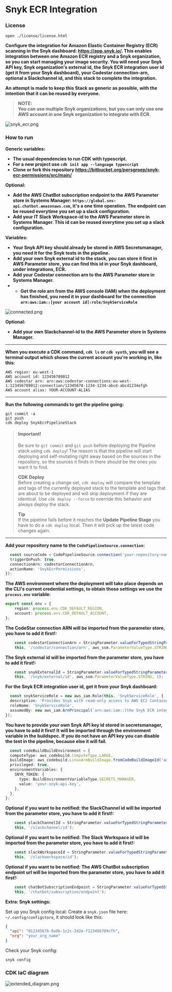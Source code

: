 # Snyk ECR Integration

### License

```shell
open ./license/license.html
```

**Configure the integration for Amazon Elastic Container Registry (ECR) scanning in the Snyk dashboard: https://app.snyk.io/.
This enables integration between one Amazon ECR registry and a Snyk organization, so you can start managing your image security.
You will need your Snyk API key, Snyk organization's external id, the Snyk ECR integration user id (get it from your Snyk dashboard), your Codestar connection-arn, optional a Slackchannel id, and this stack to complete the integration.**

**An attempt is made to keep this Stack as generic as possible, with the intention that it can be reused by everyone.**

> **NOTE:**             
> **You can use multiple Snyk organizations, but you can only use one AWS account in one Snyk organization to integrate with ECR.**

![snyk_ecr.png](images/snyk_ecr.png)

### How to run

**Generic variables:**

* **The usual dependencies to run CDK with typescript.**
* **For a new project use `cdk init app --language typescript`**
* **Clone or fork this repository https://bitbucket.org/persgroep/snyk-ecr-permissions/src/main/**

**Optional:**
* **Add the AWS ChatBot subscription endpoint to the AWS Parameter store in Systems Manager: `https://global.sns-api.chatbot.amazonaws.com`, it's a one time operation. The endpoint can be reused
  everytime you set up a slack configuration.**
* **Add your IT Slack Workspace-id to the AWS Parameter store in Systems Manager. This id can be reused everytime you set up a slack configuration.**

**Variables:**

* **Your Snyk API key should already be stored in AWS Secretsmanager, you need it for the Snyk tests in the pipeline.**
* **Add your own Snyk external id to the stack, you can store it first in AWS Parameter store, you can find this id in your Snyk dashboard, under integrations, ECR.**
* **Add your Codestar connection arn to the AWS Parameter store in Systems Manager.**
* * **Get the role arn from the AWS console (IAM) when the deployment has finished, you need it in your dashboard for the connection `arn:aws:iam::[your account id]:role/SnykServiceRole`**

![connected.png](images/connected.png)

**Optional:**
* **Add your own Slackchannel-id to the AWS Parameter store in Systems Manager.**

---

**When you execute a CDK command, `cdk ls` or `cdk synth`, you will see a terminal output which shows the current account you're working in, like this:**

```shell
AWS region: eu-west-1
AWS account id: 123456789012
AWS codestar arn: arn:aws:codestar-connections:eu-west-1:123456789012:connection/12345678-1234-1234-abcd-abcd1234efgh
AWS account alias: YOUR-ACCOUNT-ALIAS
```

---

**Run the following commands to get the pipeline going:**

```shell
git commit -a
git push
cdk deploy SnykEcrPipelineStack
```

> #### Important!
> Be sure to `git commit` and `git push` before deploying the Pipeline stack using `cdk deploy`!
> The reason is that the pipeline will start deploying and self-mutating right away based on the sources in the repository, so the sources it finds in there should be the ones you want it to find.
>
> **CDK Deploy**                    
> Before creating a change set, `cdk deploy` will compare the template and tags of the currently deployed stack to the template and tags that are about to be deployed and will skip deployment if they
> are identical.
> Use `cdk deploy --force` to override this behavior and always deploy the stack.
>
> **Tip**                           
> If the pipeline fails before it reaches the **Update Pipeline Stage** you have to do a `cdk deploy` local. Then it will pick up the latest code changes again.

---

**Add your repository name to the `CodePipelineSource.connection`:**

```typescript
  const sourceCode = CodePipelineSource.connection('your-repository-name', 'main', {
  triggerOnPush: true,
  connectionArn: codestarConnectionArn,
  actionName: 'SnykEcrPermissions',
});
```

**The AWS environment where the deployment will take place depends on the CLI's current credential settings, to obtain those settings we use the `process.env` variable:**

```typescript
export const env = {
    region: process.env.CDK_DEFAULT_REGION,
    account: process.env.CDK_DEFAULT_ACCOUNT,
};
```

**The CodeStar connection ARN will be imported from the parameter store, you have to add it first!:**

```typescript
    const codestarConnectionArn = StringParameter.valueForTypedStringParameterV2(
    this, '/codestar/connection/arn', aws_ssm.ParameterValueType.STRING, 1);
```

**The Snyk external id will be imported from the parameter store, you have to add it first!:**

```typescript
    const snykExternalId = StringParameter.valueForTypedStringParameterV2(
    this, '/snyk/external/id', aws_ssm.ParameterValueType.STRING, 1);
```

**For the Snyk ECR integration user id, get it from your Snyk dashboard:**

```typescript
  const snykServiceRole = new aws_iam.Role(this, 'SnykServiceRole', {
  description: 'Provides Snyk with read-only access to AWS EC2 Container Registry repositories',
  roleName: 'SnykServiceRole',
  assumedBy: new aws_iam.ArnPrincipal(`arn:aws:iam::[the Snyk ECR integration user id]:user/ecr-integration-user`),
});
```

**You have to provide your own Snyk API key id stored in secretsmanager, you have to add it first! It will be imported through the environment variable in the buildspec.**
**If you do not have an API key you can disable the test in the pipeline, because else it will fail.**

```typescript
  const codeBuildBuildEnvironment = {
  computeType: aws_codebuild.ComputeType.LARGE,
  buildImage: aws_codebuild.LinuxArmBuildImage.fromCodeBuildImageId('aws/codebuild/amazonlinux2-aarch64-standard:3.0'),
  privileged: true,
  environmentVariables: {
    SNYK_TOKEN: {
      type: BuildEnvironmentVariableType.SECRETS_MANAGER,
      value: 'your-snyk-api-key',
    },
  },
};
```

**Optional if you want to be notified: the SlackChannel id will be imported from the parameter store, you have to add it first!:**

```typescript
    const slackChannelId = StringParameter.valueForTypedStringParameterV2(
    this, '/slackchannel/id');
```

**Optional if you want to be notified:  The Slack Workspace id will be imported from the parameter store, you have to add it first!:**

```typescript
    const slackWorkspaceId = StringParameter.valueForTypedStringParameterV2(
    this, '/slackworkspace/id');
```

**Optional if you want to be notified: The AWS ChatBot subscription endpoint url will be imported from the parameter store, you have to add it first!:**

```typescript
    const chatBotSubscriptionEndpoint = StringParameter.valueForTypedStringParameterV2(
    this, '/chatbot/subscription/endpoint');
```

**Extra: Snyk settings:**

Set up you Snyk config local:
Create a `snyk.json` file here: `~/.config/configstore`, it should look like this:

```json
{
  "api": "01234567b-0a0b-1c2c-2d2e-f123456789cfh",
  "org": "your_org_name"
}
```

Check your Snyk config: 
```shell
snyk config
```


### CDK IaC diagram
![extended_diagram.png](images/extended_diagram.png)

